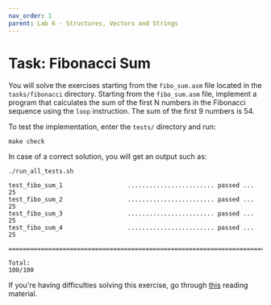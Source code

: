 ```yaml
---
nav_order: 1
parent: Lab 6 - Structures, Vectors and Strings
---
```


# Task: Fibonacci Sum

You will solve the exercises starting from the `fibo_sum.asm` file located in the `tasks/fibonacci` directory.
Starting from the `fibo_sum.asm` file, implement a program that calculates the sum of the first N numbers in the Fibonacci sequence using the `loop` instruction.
The sum of the first 9 numbers is 54.

To test the implementation, enter the `tests/` directory and run:

```console
make check
```

In case of a correct solution, you will get an output such as:

```text
./run_all_tests.sh

test_fibo_sum_1                  ........................ passed ...  25
test_fibo_sum_2                  ........................ passed ...  25
test_fibo_sum_3                  ........................ passed ...  25
test_fibo_sum_4                  ........................ passed ...  25

========================================================================

Total:                                                           100/100
```

If you're having difficulties solving this exercise, go through [this](../../reading/structures.md) reading material.
